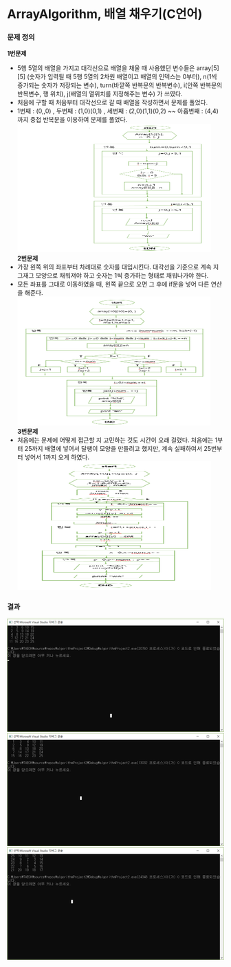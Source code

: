 # ArrayAlgorithm, 배열 채우기(C언어)
### 문제 정의
**1번문제**
- 5행 5열의 배열을 가지고 대각선으로 배열을 채울 때 사용했던 변수들은 array[5][5] (숫자가 입력될 때 5행 5열의 2차원 배열이고 배열의 인덱스는 0부터), n(1씩 증가되는 숫자가 저장되는 변수), turn(바깥쪽 반복문의 반복변수), i(안쪽 반복문의 반복변수, 행 위치), j(배열의 열위치를 지정해주는 변수) 가 쓰였다.
- 처음에 구할 때 처음부터 대각선으로 갈 때 배열을 작성하면서 문제를 풀었다.
- 1번째 : (0,,0) , 두번째 : (1,0)(0,1) , 세번째 : (2,0)(1,1)(0,2) ~~ 아홉번째 : (4,4)까지 중첩 반복문을 이용하여 문제를 풀었다.
<img src="/image/순서도1.png" width="450px" height="300px" title="px(픽셀) 크기 설정" alt="RubberDuck"></img><br/>
**2번문제**
- 가장 왼쪽 위의 좌표부터 차례대로 숫자를 대입시킨다. 대각선을 기준으로 계속 지그재그 모양으로 채워져야 하고 숫자는 1씩 증가하는 형태로 채워나가야 한다.
- 모든 좌표를 그대로 이동하였을 때, 왼쪽 끝으로 오면 그 후에 if문을 넣어 다른 연산을 해준다.
<img src="/image/순서도2.png" width="450px" height="300px" title="px(픽셀) 크기 설정" alt="RubberDuck"></img><br/>
**3번문제**
- 처음에는 문제에 어떻게 접근할 지 고민하는 것도 시간이 오래 걸렸다. 처음에는 1부터 25까지 배열에 넣어서 달팽이 모양을 만들려고 했지만, 계속 실패하여서 25번부터 넣어서 1까지 오게 하였다.
<img src="/image/순서도3.png" width="450px" height="300px" title="px(픽셀) 크기 설정" alt="RubberDuck"></img><br/>
### 결과
![Alt text](/image/result1.png)
![Alt text](/image/result2.png)
![Alt text](/image/result3.png)

